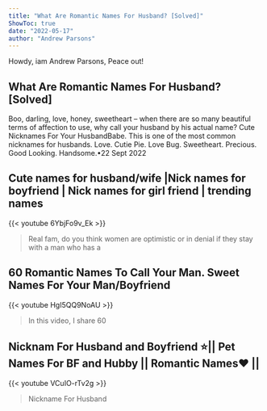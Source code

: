 ```yaml
---
title: "What Are Romantic Names For Husband? [Solved]"
ShowToc: true 
date: "2022-05-17"
author: "Andrew Parsons" 
---
```


Howdy, iam Andrew Parsons, Peace out!
## What Are Romantic Names For Husband? [Solved]
 Boo, darling, love, honey, sweetheart – when there are so many beautiful terms of affection to use, why call your husband by his actual name?
Cute Nicknames For Your HusbandBabe. This is one of the most common nicknames for husbands. 
 Love. 
 Cutie Pie. 
 Love Bug. 
 Sweetheart. 
 Precious. 
 Good Looking. 
 Handsome.•22 Sept 2022

## Cute names for husband/wife |Nick names for boyfriend | Nick names for girl friend | trending names
{{< youtube 6YbjFo9v_Ek >}}
>Real fam, do you think women are optimistic or in denial if they stay with a man who has a 

## 60 Romantic Names To Call Your Man. Sweet Names For Your Man/Boyfriend
{{< youtube HgI5QQ9NoAU >}}
>In this video, I share 60 

## Nicknam For Husband and Boyfriend ⭐|| Pet Names For BF and Hubby || Romantic Names♥️ ||
{{< youtube VCuIO-rTv2g >}}
>Nickname For Husband

